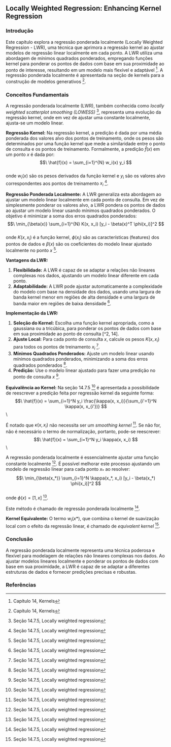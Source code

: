 ## Locally Weighted Regression: Enhancing Kernel Regression
### Introdução
Este capítulo explora a regressão ponderada localmente (Locally Weighted Regression - LWR), uma técnica que aprimora a regressão kernel ao ajustar modelos de regressão linear localmente em cada ponto. A LWR utiliza uma abordagem de mínimos quadrados ponderados, empregando funções kernel para ponderar os pontos de dados com base em sua proximidade ao ponto de interesse, resultando em um modelo mais flexível e adaptável [^1]. A regressão ponderada localmente é apresentada na seção de kernels para a construção de modelos generativos [^1].

### Conceitos Fundamentais
A regressão ponderada localmente (LWR), também conhecida como *locally weighted scatterplot smoothing (LOWESS)* [^5], representa uma evolução da regressão kernel, onde em vez de ajustar uma constante localmente, ajusta-se um modelo linear.

**Regressão Kernel:** Na regressão kernel, a predição é dada por uma média ponderada dos valores alvo dos pontos de treinamento, onde os pesos são determinados por uma função kernel que mede a similaridade entre o ponto de consulta e os pontos de treinamento. Formalmente, a predição $\hat{f}(x)$ em um ponto $x$ é dada por:
$$\
\hat{f}(x) = \sum_{i=1}^{N} w_i(x) y_i
$$\
onde $w_i(x)$ são os pesos derivados da função kernel e $y_i$ são os valores alvo correspondentes aos pontos de treinamento $x_i$ [^5].

**Regressão Ponderada Localmente:** A LWR generaliza esta abordagem ao ajustar um modelo linear localmente em cada ponto de consulta. Em vez de simplesmente ponderar os valores alvo, a LWR pondera os pontos de dados ao ajustar um modelo linear usando mínimos quadrados ponderados. O objetivo é minimizar a soma dos erros quadrados ponderados:
$$\
\min_{\beta(x)} \sum_{i=1}^{N} K(x, x_i) [y_i - \beta(x)^T \phi(x_i)]^2
$$\
onde $K(x, x_i)$ é a função kernel, $\phi(x_i)$ são as características (features) dos pontos de dados e $\beta(x)$ são os coeficientes do modelo linear ajustado localmente no ponto $x$ [^5].

**Vantagens da LWR:**
1.  **Flexibilidade:** A LWR é capaz de se adaptar a relações não lineares complexas nos dados, ajustando um modelo linear diferente em cada ponto.
2.  **Adaptabilidade:** A LWR pode ajustar automaticamente a complexidade do modelo com base na densidade dos dados, usando uma largura de banda kernel menor em regiões de alta densidade e uma largura de banda maior em regiões de baixa densidade [^5].

**Implementação da LWR:**
1.  **Seleção do Kernel:** Escolha uma função kernel apropriada, como a gaussiana ou a tricúbica, para ponderar os pontos de dados com base em sua proximidade ao ponto de consulta [^2, 14].
2.  **Ajuste Local:** Para cada ponto de consulta $x$, calcule os pesos $K(x, x_i)$ para todos os pontos de treinamento $x_i$ [^5].
3.  **Mínimos Quadrados Ponderados:** Ajuste um modelo linear usando mínimos quadrados ponderados, minimizando a soma dos erros quadrados ponderados [^5].
4.  **Predição:** Use o modelo linear ajustado para fazer uma predição no ponto de consulta $x$ [^5].

**Equivalência ao Kernel:**
Na seção 14.7.5 [^5] é apresentada a possibilidade de reescrever a predição feita por regressão kernel da seguinte forma:
$$\
\hat{f}(x) = \sum_{i=1}^N y_i \frac{\kappa(x, x_i)}{\sum_{i'=1}^N \kappa(x, x_{i'})}
$$\

É notado que $\kappa(x, x_i)$ não necessita ser um *smoothing kernel* [^5]. Se não for, não é necessário o termo de normalização, portanto, pode-se reescrever:
$$\
\hat{f}(x) = \sum_{i=1}^N y_i \kappa(x, x_i)
$$\

A regressão ponderada localmente é essencialmente ajustar uma função constante localmente [^5]. É possível melhorar este processo ajustando um modelo de regressão linear para cada ponto $x_*$ ao resolver:
$$\
\min_{\beta(x_*)} \sum_{i=1}^N \kappa(x_*, x_i) [y_i - \beta(x_*) \phi(x_i)]^2
$$\
onde $\phi(x) = [1, x]$ [^5].

Este método é chamado de regressão ponderada localmente [^5].

**Kernel Equivalente:**
O termo $w_i(x*)$, que combina o kernel de suavização local com o efeito da regressão linear, é chamado de *equivalent kernel* [^5].

### Conclusão
A regressão ponderada localmente representa uma técnica poderosa e flexível para modelagem de relações não lineares complexas nos dados. Ao ajustar modelos lineares localmente e ponderar os pontos de dados com base em sua proximidade, a LWR é capaz de se adaptar a diferentes estruturas de dados e fornecer predições precisas e robustas.

### Referências
[^1]: Capítulo 14, Kernels
[^2]: Seção 14.2, Kernel functions
[^3]: Seção 14.2.1, RBF kernels
[^4]: Seção 14.2.2, Kernels for comparing documents
[^5]: Seção 14.7.5, Locally weighted regression
<!-- END -->